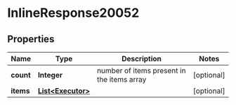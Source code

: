 # InlineResponse20052

## Properties
Name | Type | Description | Notes
------------ | ------------- | ------------- | -------------
**count** | **Integer** | number of items present in the items array |  [optional]
**items** | [**List&lt;Executor&gt;**](Executor.md) |  |  [optional]
